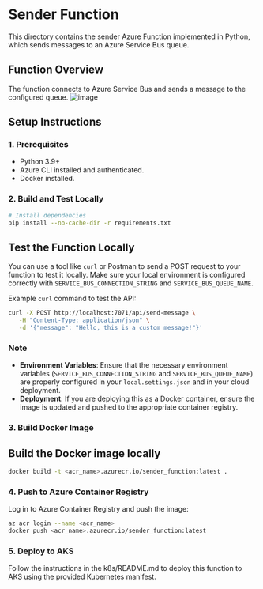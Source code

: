 # Sender Function

This directory contains the sender Azure Function implemented in Python, which sends messages to an Azure Service Bus queue.

## Function Overview

The function connects to Azure Service Bus and sends a message to the configured queue.
![image](https://github.com/user-attachments/assets/4f7b557a-a7ee-4bf6-b6d3-79befd5a8b1f)

## Setup Instructions

### 1. Prerequisites

- Python 3.9+
- Azure CLI installed and authenticated.
- Docker installed.

### 2. Build and Test Locally

```bash
# Install dependencies
pip install --no-cache-dir -r requirements.txt
```

## Test the Function Locally

You can use a tool like `curl` or Postman to send a POST request to your function to test it locally. Make sure your local environment is configured correctly with `SERVICE_BUS_CONNECTION_STRING` and `SERVICE_BUS_QUEUE_NAME`.

Example `curl` command to test the API:

```bash
curl -X POST http://localhost:7071/api/send-message \
   -H "Content-Type: application/json" \
   -d '{"message": "Hello, this is a custom message!"}'
```

### Note

- **Environment Variables**: Ensure that the necessary environment variables (`SERVICE_BUS_CONNECTION_STRING` and `SERVICE_BUS_QUEUE_NAME`) are properly configured in your `local.settings.json` and in your cloud deployment.
- **Deployment**: If you are deploying this as a Docker container, ensure the image is updated and pushed to the appropriate container registry.

### 3. Build Docker Image

## Build the Docker image locally

```bash
docker build -t <acr_name>.azurecr.io/sender_function:latest .
```

### 4. Push to Azure Container Registry

Log in to Azure Container Registry and push the image:

```bash
az acr login --name <acr_name>
docker push <acr_name>.azurecr.io/sender_function:latest
```

### 5. Deploy to AKS

Follow the instructions in the k8s/README.md to deploy this function to AKS using the provided Kubernetes manifest.


